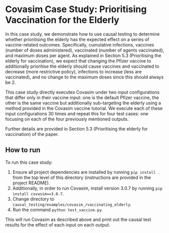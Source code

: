 # Covasim Case Study: Prioritising Vaccination for the Elderly
In this case study, we demonstrate how to use causal testing to determine whether prioritising the elderly
has the expected effect on a series of vaccine-related outcomes. Specifically, cumulative infections, vaccines (number
of doses administered), vaccinated (number of agents vaccinated), and maximum doses per agent. As explained in Section
5.3 (Prioritising the elderly for vaccination), we expect that changing the Pfizer vaccine to additionally prioritise
the elderly should cause vaccines and vaccinated to decrease (more restrictive policy), infections to increase (less
are vaccinated), and no change to the maximum doses since this should always be 2.

This case study directly executes Covasim under two input configurations that differ only in their vaccine input: one
is the default Pfizer vaccine, the other is the same vaccine but additionally sub-targeting the elderly using a method
provided in the Covasim vaccine tutorial. We execute each of these input configurations 30 times and repeat this for
four test cases: one focusing on each of the four previously mentioned outputs.

Further details are provided in Section 5.3 (Prioritising the elderly for vaccination) of the paper.

## How to run
To run this case study:
1. Ensure all project dependencies are installed by running `pip install .` from the top
level of this directory (instructions are provided in the project README).
2. Additionally, in order to run Covasim, install version 3.0.7 by running `pip install covasim==3.0.7`.
3. Change directory to `causal_testing/examples/covasim_/vaccinating_elderly`.
4. Run the command `python test_vaccine.py`.

This will run Covasim as described above and print out the causal test results for the effect of each input on each
output.
